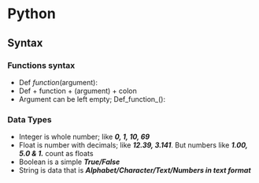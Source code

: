 # Python
## Syntax
### Functions syntax
* Def _function_(argument):
* Def + function + (argument) + colon
* Argument can be left empty; Def_function_(): 

### Data Types
* Integer is whole number; like ***0, 1, 10, 69***
* Float is number with decimals; like ***12.39, 3.141***. But numbers like ***1.00, 5.0 & 1.*** count as floats
* Boolean is a simple ***True/False***
* String is data that is ***Alphabet/Character/Text/Numbers in text format***

